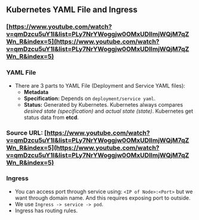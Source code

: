 ## Kubernetes YAML File and Ingress

### [https://www.youtube.com/watch?v=qmDzcu5uY1I&list=PLy7NrYWoggjw0OMxUDIImjWQjM7qZWn_R&index=5](https://www.youtube.com/watch?v=qmDzcu5uY1I&list=PLy7NrYWoggjw0OMxUDIImjWQjM7qZWn_R&index=5)

### YAML File
- There are 3 parts to YAML File (Deployment and Service YAML files):
	- **Metadata**
	- **Specification:** Depends on `deployment/service yaml`.
	- **Status:** Generated by Kubernetes. Kubernetes always compares *desired state (specification)* and *actual state (state)*. Kubernetes get status data from **etcd**.

### Source URL:  [https://www.youtube.com/watch?v=qmDzcu5uY1I&list=PLy7NrYWoggjw0OMxUDIImjWQjM7qZWn_R&index=5](https://www.youtube.com/watch?v=qmDzcu5uY1I&list=PLy7NrYWoggjw0OMxUDIImjWQjM7qZWn_R&index=5)
### Ingress
- You can access port through service using: `<IP of Node>:<Port>` but we want through domain name. And this requires exposing port to outside.
- We use `Ingress -> service -> pod`.
- Ingress has routing rules.
<!--stackedit_data:
eyJoaXN0b3J5IjpbLTE1MjE4NTM2NDhdfQ==
-->